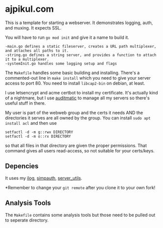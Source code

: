# ajpikul.com

This is a template for starting a webserver. It demonstrates logging, auth, and muxing. It expects SSL.

You will have to run `go mod init` and give it a name to build it.

```
-main.go defines a static fileserver, creates a URL path multiplexer, and attaches all paths to it.
-string.go defines a string server, and provides a function to attach it to a multiplexer.
-systemInit.go handles some logging setup and flags
```

The `Makefile` handles some basic building and installing. There's a commented-out line in `make install` which you need to give your server access to port 80. You need to install `libcap2-bin` on debian, at least.

I use letsencrypt and acme certbot to install my certificate. It's actually kind of a nightmare, but I use [auditmatic](github.com/ajpikul-com/auditmatic) to manage all my servers so there's useful stuff in there.

My user is part of the webweb group and the certs it needs AND the directories it serves are all owned by the group.
You can install `sudo apt install acl` and then use

```
setfactl -d -m g::rwx DIRECTORY
setfactl -d -m o::rx DIRECTORY
```

so that all files in that directory are given the proper permissions. That command gives all users read-access, so not suitable for your certs/keys.

## Depencies

It uses my [ilog](github.com/ajpikul-com/ilog), [simpauth](github.com/ajpikul-com/simpauth), [server_utils](github.com/ajpikul-com/server_utils).

*Remember to change your `git remote` after you clone it to your own fork!

## Analysis Tools
The `Makefile` contains some analysis tools but those need to be pulled out to seperate directory.
